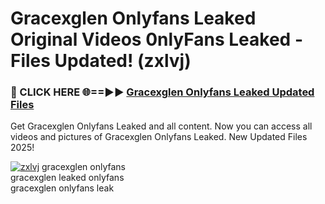 # Gracexglen Onlyfans Leaked Original Videos 0nlyFans Leaked - Files Updated! (zxlvj)

<h3>🔴 CLICK HERE 🌐==►► <a href="https://tinyurl.com/ms9xzufz" rel="nofollow">Gracexglen Onlyfans Leaked Updated Files</a></h3>

Get Gracexglen Onlyfans Leaked and all content. Now you can access all videos and pictures of Gracexglen Onlyfans Leaked. New Updated Files 2025!

[![zxlvj](https://i.imgur.com/ppqm5kG.gif)](https://tinyurl.com/ms9xzufz)
gracexglen onlyfans<br>
gracexglen leaked onlyfans<br>
gracexglen onlyfans leak